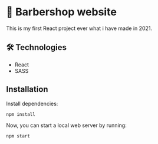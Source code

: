 
# 💈 Barbershop website
This is my first React project ever what i have made in 2021.

## 🛠️ Technologies

- React
- SASS

## Installation

Install dependencies:

```
npm install
```

Now, you can start a local web server by running:

```
npm start
```
